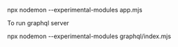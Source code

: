 npx nodemon --experimental-modules app.mjs

To run graphql server

npx nodemon --experimental-modules graphql/index.mjs
